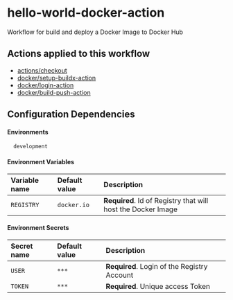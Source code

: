 
# hello-world-docker-action
Workflow for build and deploy a Docker Image to Docker Hub

## Actions applied to this workflow

- [actions/checkout](https://github.com/actions/checkout)
- [docker/setup-buildx-action](https://github.com/docker/setup-buildx-action)
- [docker/login-action](https://github.com/docker/login-action)
- [docker/build-push-action](https://github.com/docker/build-push-action)

## Configuration Dependencies

#### Environments

```
  development
```

#### Environment Variables

| Variable name | Default value   | Description                                                   |
|:--------------|:----------------|:--------------------------------------------------------------|
| `REGISTRY`    | `docker.io`     | **Required**. Id of Registry that will host the Docker Image  |

#### Environment Secrets

| Secret name | Default value | Description                                                   |
|:------------|:--------------|:--------------------------------------------------------------|
| `USER`      | `***`         | **Required**. Login of the Registry Account                   |
| `TOKEN`     | `***`         | **Required**. Unique access Token                             |
